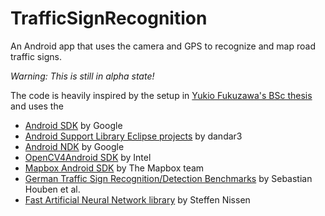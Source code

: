 # TrafficSignRecognition

An Android app that uses the camera and GPS to recognize and map road traffic signs.

_Warning: This is still in alpha state!_

The code is heavily inspired by the setup in [Yukio Fukuzawa's BSc thesis](https://www.io.ac.nz/publications/thesis2013/) and uses the
* [Android SDK](https://developer.android.com/studio/index.html) by Google
* [Android Support Library Eclipse projects](https://github.com/dandar3/android-support-v7-appcompat) by dandar3
* [Android NDK](https://developer.android.com/ndk/downloads/index.html) by Google
* [OpenCV4Android SDK](http://opencv.org/platforms/android.html) by Intel
* [Mapbox Android SDK](https://github.com/mapbox/mapbox-gl-native) by The Mapbox team
* [German Traffic Sign Recognition/Detection Benchmarks](http://benchmark.ini.rub.de/) by Sebastian Houben et al.
* [Fast Artificial Neural Network library](https://github.com/libfann/fann) by Steffen Nissen

